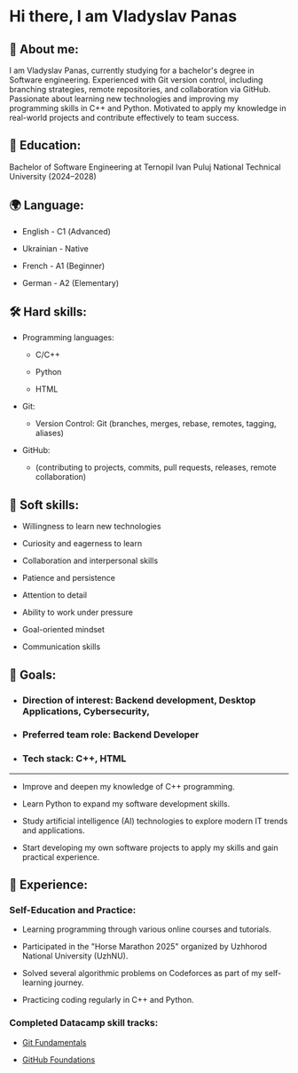 # Hi there, I am Vladyslav Panas

## 📌 **About me**:

I am Vladyslav Panas, currently studying for a bachelor's degree in Software engineering. Experienced with Git version control, including branching strategies, remote repositories, and collaboration via GitHub. Passionate about learning new technologies and improving my programming skills in C++ and Python. Motivated to apply my knowledge in real-world projects and contribute effectively to team success.

## 🏫 **Education**:

Bachelor of Software Engineering at Ternopil Ivan Puluj National Technical University (2024–2028)

## 🌍 **Language**:

- English - С1 (Advanced)

- Ukrainian - Native

- French - A1 (Beginner)

- German - A2 (Elementary)

## 🛠️ **Hard skills**:

- Programming languages:

    - C/C++

    - Python

    - HTML

- Git:

    - Version Control: Git (branches, merges, rebase, remotes, tagging, aliases)

- GitHub:

    - (contributing to projects, commits, pull requests, releases, remote collaboration)

## 🧠 **Soft skills**:

- Willingness to learn new technologies

- Curiosity and eagerness to learn

- Collaboration and interpersonal skills

- Patience and persistence

- Attention to detail

- Ability to work under pressure

- Goal-oriented mindset

- Communication skills

## 🎯 **Goals**:

- ### Direction of interest: Backend development, Desktop Applications, Cybersecurity, 

- ### Preferred team role: Backend Developer

- ### Tech stack: C++, HTML

---

- Improve and deepen my knowledge of C++ programming.

- Learn Python to expand my software development skills.

- Study artificial intelligence (AI) technologies to explore modern IT trends and applications.

- Start developing my own software projects to apply my skills and gain practical experience.

## 📝 **Experience**:

### Self-Education and Practice:

- Learning programming through various online courses and tutorials.

- Participated in the "Horse Marathon 2025" organized by Uzhhorod National University (UzhNU).

- Solved several algorithmic problems on Codeforces as part of my self-learning journey.

- Practicing coding regularly in C++ and Python.

### Completed Datacamp skill tracks:

- [Git Fundamentals](https://www.datacamp.com/completed/statement-of-accomplishment/track/78dbc438b11a081892e898c33e742c93c6c50d3e)

- [GitHub Foundations](https://www.datacamp.com/completed/statement-of-accomplishment/track/315da4609b74282d2623e24a74c6219c7c827aa0)
